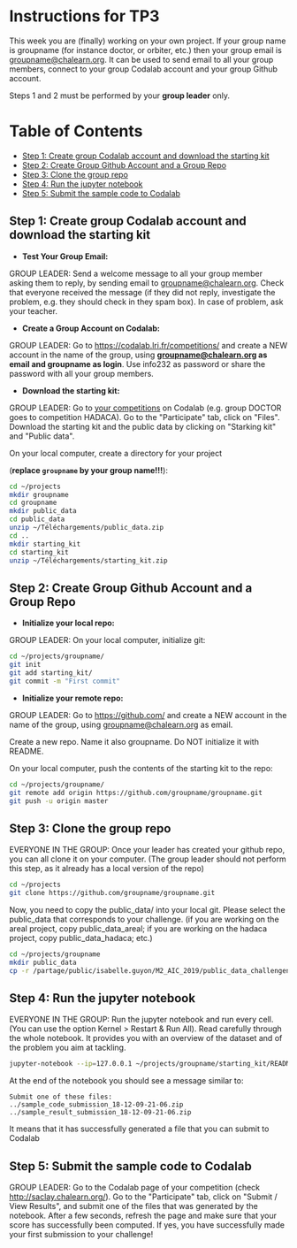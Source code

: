 Instructions for TP3
========

This week you are (finally) working on your own project. 
If your group name is groupname (for instance doctor, or orbiter, etc.) then your group email is groupname@chalearn.org. It can be used to send email to all your group members, connect to your group Codalab account and your group Github account.

Steps 1 and 2 must be performed by your **group leader** only.

Table of Contents
=================
* [Step 1: Create group Codalab account and download the starting kit](#step-1-create-group-codalab-account-and-download-the-starting-kit)
* [Step 2: Create Group Github Account and a Group Repo](#step-2-create-group-github-account-and-a-group-repo)
* [Step 3: Clone the group repo](#step-3-clone-the-group-repo)
* [Step 4: Run the jupyter notebook](#step-4-run-the-jupyter-notebook)
* [Step 5: Submit the sample code to Codalab](#step-5-submit-the-sample-code-to-codalab)

## Step 1: Create group Codalab account and download the starting kit

* **Test Your Group Email:**

GROUP LEADER: Send a welcome message to all your group member asking them to reply, by sending email to groupname@chalearn.org. Check that everyone received the message (if they did not reply, investigate the problem, e.g. they should check in they spam box). In case of problem, ask your teacher.

* **Create a Group Account on Codalab:**

GROUP LEADER: Go to https://codalab.lri.fr/competitions/ and create a NEW account in the name of the group, using **groupname@chalearn.org as email and groupname as login**. Use info232 as password or share the password with all your group members.

* **Download the starting kit:**

GROUP LEADER:  Go to [your competitions](http://saclay.chalearn.org/) on Codalab (e.g. group DOCTOR goes to competition HADACA). Go to the "Participate" tab, click on "Files".
Download the starting kit and the public data by clicking on "Starking kit" and "Public data".

On your local computer, create a directory for your project 

(**replace `groupname` by your group name!!!**):
```bash
cd ~/projects
mkdir groupname 
cd groupname
mkdir public_data
cd public_data
unzip ~/Téléchargements/public_data.zip
cd ..
mkdir starting_kit
cd starting_kit
unzip ~/Téléchargements/starting_kit.zip
```

## Step 2: Create Group Github Account and a Group Repo

* **Initialize your local repo:**

GROUP LEADER:  On your local computer, initialize git:
```bash
cd ~/projects/groupname/
git init
git add starting_kit/
git commit -m "First commit"
```
* **Initialize your remote repo:**

GROUP LEADER:  Go to https://github.com/ and create a NEW account in the name of the group, using groupname@chalearn.org as email.

Create a new repo. Name it also groupname. Do NOT initialize it with README.

On your local computer, push the contents of the starting kit to the repo:

```bash
cd ~/projects/groupname/
git remote add origin https://github.com/groupname/groupname.git
git push -u origin master
```

## Step 3: Clone the group repo

EVERYONE IN THE GROUP: Once your leader has created your github repo, you can all clone it on your computer.
(The group leader should not perform this step, as it already has a local version of the repo)

```bash
cd ~/projects
git clone https://github.com/groupname/groupname.git
```

Now, you need to copy the public_data/ into your local git. Please select the public_data that corresponds to your challenge. (if you are working on the areal project, copy public_data_areal; if you are working on the hadaca project, copy public_data_hadaca; etc.)

```bash
cd ~/projects/groupname
mkdir public_data
cp -r /partage/public/isabelle.guyon/M2_AIC_2019/public_data_challengename/* ~/projects/groupname/public_data/
```

## Step 4: Run the jupyter notebook

EVERYONE IN THE GROUP:  Run the jupyter notebook and run every cell. (You can use the option Kernel > Restart & Run All). Read carefully through the whole notebook. It provides you with an overview of the dataset and of the problem you aim at tackling.

```bash
jupyter-notebook --ip=127.0.0.1 ~/projects/groupname/starting_kit/README.ipynb
```

At the end of the notebook you should see a message similar to:
```console
Submit one of these files:
../sample_code_submission_18-12-09-21-06.zip
../sample_result_submission_18-12-09-21-06.zip
```

It means that it has successfully generated a file that you can submit to Codalab

## Step 5: Submit the sample code to Codalab

GROUP LEADER:  Go to the Codalab page of your competition (check http://saclay.chalearn.org/). Go to the "Participate" tab, click on "Submit / View Results", and submit one of the files that was generated by the notebook. After a few seconds, refresh the page and make sure that your score has successfully been computed. If yes, you have successfully made your first submission to your challenge!

